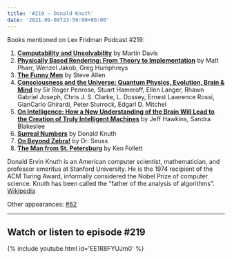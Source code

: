 ```yaml
---
title: '#219 – Donald Knuth'
date: '2021-09-09T23:59:00+00:00'
---
```


Books mentioned on Lex Fridman Podcast #219:

1. <b><a href="https://amzn.to/3QCkJsx" target="_blank" rel="sponsored noopener noreferrer">Computability and Unsolvability</a></b> by Martin Davis
2. <b><a href="https://amzn.to/3CN7f7D" target="_blank" rel="sponsored noopener noreferrer">Physically Based Rendering: From Theory to Implementation</a></b> by Matt Pharr, Wenzel Jakob, Greg Humphreys
3. <b><a href="https://amzn.to/3Hcuf2N" target="_blank" rel="sponsored noopener noreferrer">The Funny Men</a></b> by Steve Allen
4. <b><a href="https://amzn.to/3XkMZCA" target="_blank" rel="sponsored noopener noreferrer">Consciousness and the Universe: Quantum Physics, Evolution, Brain &amp; Mind</a></b> by Sir Roger Penrose, Stuart Hameroff, Ellen Langer, Rhawn Gabriel Joseph, Chris J. S. Clarke, L. Dossey, Ernest Lawrence Rossi, GianCarlo Ghirardi, Peter Sturrock, Edgarl D. Mitchel
5. <b><a href="https://amzn.to/3XDiaZG" target="_blank" rel="sponsored noopener noreferrer">On Intelligence: How a New Understanding of the Brain Will Lead to the Creation of Truly Intelligent Machines</a></b> by Jeff Hawkins, Sandra Blakeslee
6. <b><a href="https://amzn.to/3X6KELq" target="_blank" rel="sponsored noopener noreferrer">Surreal Numbers</a></b> by Donald Knuth
7. <b><a href="https://amzn.to/3ZARP0c" target="_blank" rel="sponsored noopener noreferrer">On Beyond Zebra!</a></b> by Dr. Seuss
8. <b><a href="https://amzn.to/3ZCUZAn" target="_blank" rel="sponsored noopener noreferrer">The Man from St. Petersburg</a></b> by Ken Follett

<!--more-->

Donald Ervin Knuth is an American computer scientist, mathematician, and professor emeritus at Stanford University. He is the 1974 recipient of the ACM Turing Award, informally considered the Nobel Prize of computer science. Knuth has been called the “father of the analysis of algorithms”. <a href="https://en.wikipedia.org/wiki/Donald_Knuth" target="_blank">Wikipedia</a>

Other appearances: [\#62](/62-donald-knuth/)

- - - - - -

## Watch or listen to episode #219

{% include youtube.html id='EE1R8FYUJm0' %}